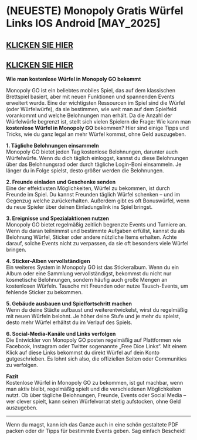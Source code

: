 # (NEUESTE) Monopoly Gratis Würfel Links IOS Android [MAY_2025]

## [KLICKEN SIE HIER](https://lookerstudio.google.com/s/i0yFe1wQxjY)
## [KLICKEN SIE HIER](https://lookerstudio.google.com/s/i0yFe1wQxjY)


**Wie man kostenlose Würfel in Monopoly GO bekommt**

Monopoly GO ist ein beliebtes mobiles Spiel, das auf dem klassischen Brettspiel basiert, aber mit neuen Funktionen und spannenden Events erweitert wurde. Eine der wichtigsten Ressourcen im Spiel sind die Würfel (oder Würfelwürfe), da sie bestimmen, wie weit man auf dem Spielfeld vorankommt und welche Belohnungen man erhält. Da die Anzahl der Würfelwürfe begrenzt ist, stellt sich vielen Spielern die Frage: Wie kann man **kostenlose Würfel in Monopoly GO** bekommen? Hier sind einige Tipps und Tricks, wie du ganz legal an mehr Würfel kommst, ohne Geld auszugeben.

**1. Tägliche Belohnungen einsammeln**  
Monopoly GO bietet jeden Tag kostenlose Belohnungen, darunter auch Würfelwürfe. Wenn du dich täglich einloggst, kannst du diese Belohnungen über das Belohnungsrad oder durch tägliche Login-Boni einsammeln. Je länger du in Folge spielst, desto größer werden die Belohnungen.

**2. Freunde einladen und Geschenke senden**  
Eine der effektivsten Möglichkeiten, Würfel zu bekommen, ist durch Freunde im Spiel. Du kannst Freunden täglich Würfel schenken – und im Gegenzug welche zurückerhalten. Außerdem gibt es oft Bonuswürfel, wenn du neue Spieler über deinen Einladungslink ins Spiel bringst.

**3. Ereignisse und Spezialaktionen nutzen**  
Monopoly GO bietet regelmäßig zeitlich begrenzte Events und Turniere an. Wenn du daran teilnimmst und bestimmte Aufgaben erfüllst, kannst du als Belohnung Würfel, Sticker oder andere nützliche Items erhalten. Achte darauf, solche Events nicht zu verpassen, da sie oft besonders viele Würfel bringen.

**4. Sticker-Alben vervollständigen**  
Ein weiteres System in Monopoly GO ist das Stickeralbum. Wenn du ein Album oder eine Sammlung vervollständigst, bekommst du nicht nur kosmetische Belohnungen, sondern häufig auch große Mengen an kostenlosen Würfeln. Tausche mit Freunden oder nutze Tausch-Events, um fehlende Sticker zu bekommen.

**5. Gebäude ausbauen und Spielfortschritt machen**  
Wenn du deine Städte aufbaust und weiterentwickelst, wirst du regelmäßig mit neuen Würfeln belohnt. Je höher deine Stufe und je mehr du spielst, desto mehr Würfel erhältst du im Verlauf des Spiels.

**6. Social-Media-Kanäle und Links verfolgen**  
Die Entwickler von Monopoly GO posten regelmäßig auf Plattformen wie Facebook, Instagram oder Twitter sogenannte „Free Dice Links“. Mit einem Klick auf diese Links bekommst du direkt Würfel auf dein Konto gutgeschrieben. Es lohnt sich also, die offiziellen Seiten oder Communities zu verfolgen.

**Fazit**  
Kostenlose Würfel in Monopoly GO zu bekommen, ist gut machbar, wenn man aktiv bleibt, regelmäßig spielt und die verschiedenen Möglichkeiten nutzt. Ob über tägliche Belohnungen, Freunde, Events oder Social Media – wer clever spielt, kann seinen Würfelvorrat stetig aufstocken, ohne Geld auszugeben.

---

Wenn du magst, kann ich das Ganze auch in eine schön gestaltete PDF packen oder dir Tipps für bestimmte Events geben. Sag einfach Bescheid!
